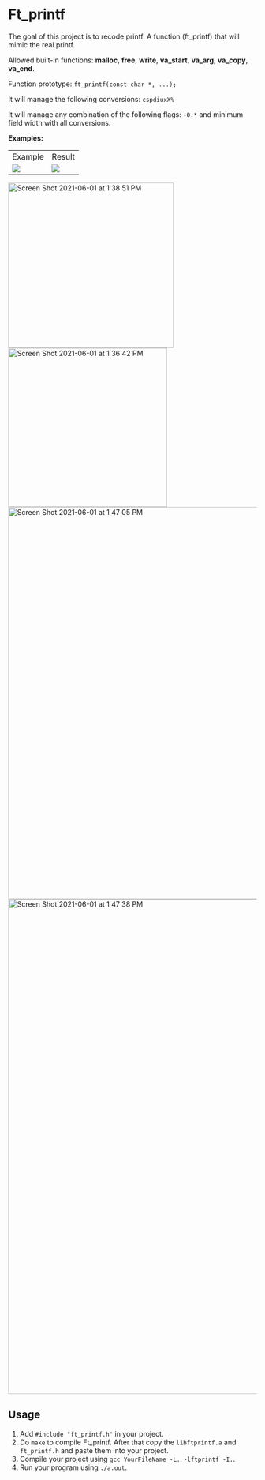# Ft_printf
The goal of this project is to recode printf. A function (ft_printf) that will mimic the real printf.

Allowed built-in functions: **malloc**, **free**, **write**, **va_start**, **va_arg**, **va_copy**, **va_end**.

Function prototype: `ft_printf(const char *, ...);`

It will manage the following conversions: `cspdiuxX%`

It will manage any combination of the following flags: `-0.*` and minimum field width with all conversions.

**Examples:**

<table>
  <tr>
    <td align="center">Example</td>
    <td align="center">Result</td>
  </tr>
  <tr>
    <td><img src="https://user-images.githubusercontent.com/84783740/120312792-d3b1b100-c2e1-11eb-859d-755e84e7eb64.png"></td>
    <td><img src="https://user-images.githubusercontent.com/84783740/120312815-dd3b1900-c2e1-11eb-9982-0503d59459e8.png"></td>
  </tr>
</table>

<img width="335" alt="Screen Shot 2021-06-01 at 1 38 51 PM" src="https://user-images.githubusercontent.com/84783740/120312748-c7c5ef00-c2e1-11eb-8297-215bf537989e.png">
<img width="322" alt="Screen Shot 2021-06-01 at 1 36 42 PM" src="https://user-images.githubusercontent.com/84783740/120312767-cdbbd000-c2e1-11eb-8e4e-38f2508f697e.png">
<img width="794" alt="Screen Shot 2021-06-01 at 1 47 05 PM" src="https://user-images.githubusercontent.com/84783740/120312792-d3b1b100-c2e1-11eb-859d-755e84e7eb64.png">
<img width="1003" alt="Screen Shot 2021-06-01 at 1 47 38 PM" src="https://user-images.githubusercontent.com/84783740/120312815-dd3b1900-c2e1-11eb-9982-0503d59459e8.png">


## Usage
1. Add `#include "ft_printf.h"` in your project.
2. Do `make` to compile Ft_printf. After that copy the `libftprintf.a` and `ft_printf.h` and paste them into your project.
3. Compile your project using `gcc YourFileName -L. -lftprintf -I.`.
4. Run your program using `./a.out`.
